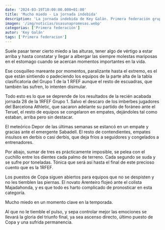 ```yaml
---
date: '2024-03-19T10:00:00.000+01:00'
title: 'Mucho miedo - La jornada indebida'
description: 'La jornada indebida de Key Galán. Primera federación grupo 1, jornada 28.'
imagen: '/img/noticias/osasunapromesas.webp'
categorias: ['Primera federación']
autor: 'Key Galán'
tags: ['Primera federacion']
---
```


Suele pasar tener cierto miedo a las alturas, tener algo de vértigo a estar arriba y hasta constatar y llegar a albergar las siempre molestas mariposas en el estomago  cuando se acercan momentos importantes en la vida.

Ese cosquilleo mareante por momentos, paralizante hasta el extremo, es el que están sintiendo o padeciendo los equipos de la parte alta de la tabla clasificatoria  del Grupo 1 de la 1 RFEF aunque el resto de escuadras, que también las sufren, lo intenten disimular.

Todo esto es lo que se deprende de los resultados de la recién acabada jornada 28 de la 1RFEF Grupo 1. Salvo el descaro de los imberbes jugadores del Barcelona Athletic, que sacaron adelante su partido de foráneo ante el Teruel, el resto de equipos se congelaron en empates, dejándoles tal como estaban, arriba pero sin destacar.

El meteórico Depor de las últimas semanas se estancó en un empate y gracias ante el emergente Sabadell. El resto de contendientes, empates insulsos en derbis o casi derbis, que deja fríos a seguidores y congelados a entrenadores.

Por abajo, sumar de tres es prácticamente imposible, se pelea con el cuchillo entre los dientes cada palmo de terreno. Cada segundo se suda y se sufre por toneladas. Tónica que será así hasta el final de este precioso cuento que es la 1RFEF.

Los puestos de Copa siguen abiertos para equipos que no se despisten y no les tiemblen las piernas. El novato Arenteiro flojeó ante el colista Majadahonda, y es que todo es harto complicado de pronosticar en esta categoría.

Mucho miedo en un momento clave en la temporada.

Al que no le tiemble el pulso, y sepa controlar mejor las emociones se llevará la gloria del triunfo final, ya sea ascenso directo, último puesto de Copa y una sufrida permanencia.
